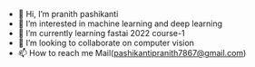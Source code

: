 - 👋 Hi, I’m pranith pashikanti 
- 👀 I’m interested in machine learning and deep learning
- 🌱 I’m currently learning fastai 2022 course-1
- 💞️ I’m looking to collaborate on computer vision
- 📫 How to reach me Mail(pashikantipranith7867@gmail.com)

<!---
pranith7/pranith7 is a ✨ special ✨ repository because its `README.md` (this file) appears on your GitHub profile.
You can click the Preview link to take a look at your changes.
--->
